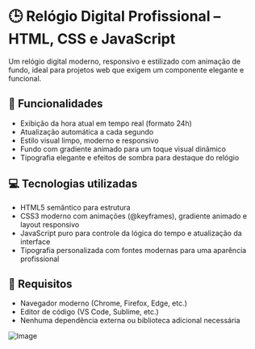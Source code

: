 # 🕒 Relógio Digital Profissional – HTML, CSS e JavaScript
Um relógio digital moderno, responsivo e estilizado com animação de fundo, ideal para projetos web que exigem um componente elegante e funcional. 

## 🧩 Funcionalidades
 - Exibição da hora atual em tempo real (formato 24h)
 - Atualização automática a cada segundo
 - Estilo visual limpo, moderno e responsivo
 - Fundo com gradiente animado para um toque visual dinâmico
 - Tipografia elegante e efeitos de sombra para destaque do relógio

## 💻 Tecnologias utilizadas

 - HTML5 semântico para estrutura
 - CSS3 moderno com animações (@keyframes), gradiente animado e layout responsivo
 - JavaScript puro para controle da lógica do tempo e atualização da interface
 - Tipografia personalizada com fontes modernas para uma aparência profissional

## 🔧 Requisitos
 - Navegador moderno (Chrome, Firefox, Edge, etc.)
 - Editor de código (VS Code, Sublime, etc.)
 - Nenhuma dependência externa ou biblioteca adicional necessária

![Image](https://github.com/user-attachments/assets/a3181819-8ec3-45eb-a8b2-a5dc5efd0f2a)
